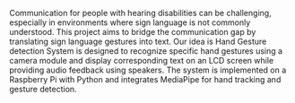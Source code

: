 Communication for people with hearing disabilities can be challenging, 
especially in environments where sign language is not commonly understood. 
This project aims to bridge the communication gap by translating sign language 
gestures into text.
Our idea is Hand Gesture detection System is designed to recognize specific 
hand gestures using a camera module and display corresponding text on an LCD 
screen while providing audio feedback using speakers. The system is 
implemented on a Raspberry Pi with Python and integrates MediaPipe for hand 
tracking and gesture detection.
